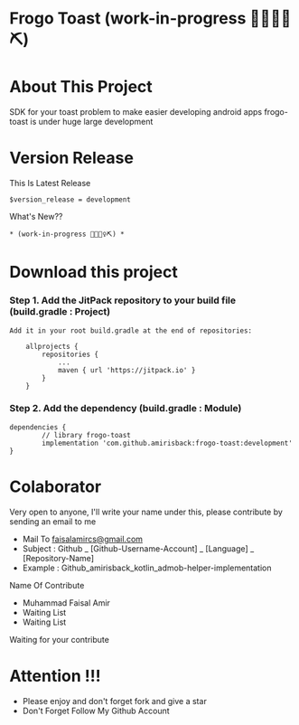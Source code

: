 # Frogo Toast (work-in-progress 👷🔧️👷‍♀️⛏)

# About This Project
SDK for your toast problem to make easier developing android apps
frogo-toast is under huge large development

# Version Release
This Is Latest Release

    $version_release = development

What's New??

    * (work-in-progress 👷🔧️👷‍♀️⛏) *


# Download this project

### Step 1. Add the JitPack repository to your build file (build.gradle : Project)

    Add it in your root build.gradle at the end of repositories:

    	allprojects {
    		repositories {
    			...
    			maven { url 'https://jitpack.io' }
    		}
    	}

### Step 2. Add the dependency (build.gradle : Module)

    dependencies {
            // library frogo-toast
            implementation 'com.github.amirisback:frogo-toast:development'
    }


# Colaborator
Very open to anyone, I'll write your name under this, please contribute by sending an email to me

- Mail To faisalamircs@gmail.com
- Subject : Github _ [Github-Username-Account] _ [Language] _ [Repository-Name]
- Example : Github_amirisback_kotlin_admob-helper-implementation

Name Of Contribute
- Muhammad Faisal Amir
- Waiting List
- Waiting List

Waiting for your contribute

# Attention !!!
- Please enjoy and don't forget fork and give a star
- Don't Forget Follow My Github Account